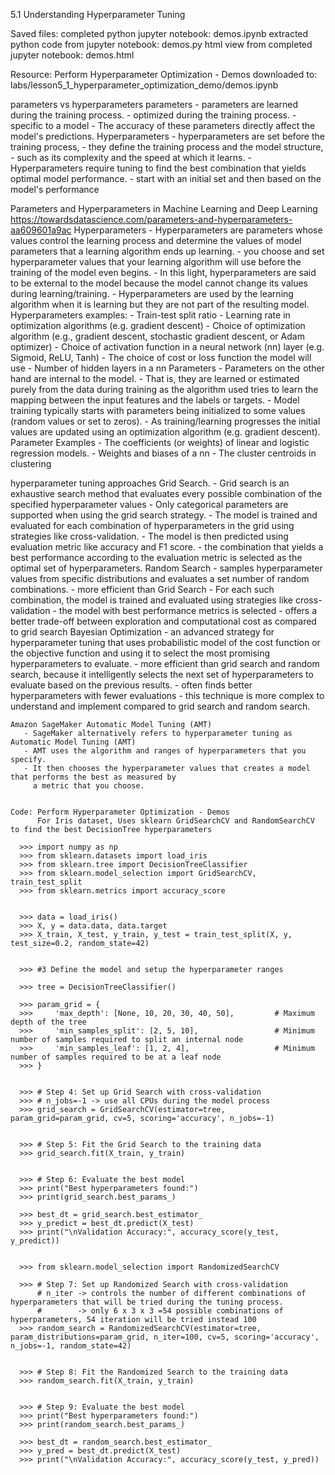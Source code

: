 5.1 Understanding Hyperparameter Tuning

Saved files:
    completed python jupyter notebook:
      demos.ipynb
    extracted python code from jupyter notebook:
      demos.py
    html view from completed jupyter notebook:
      demos.html

  Resource:
    Perform Hyperparameter Optimization - Demos
      downloaded to:
      labs/lesson5_1_hyperparameter_optimization_demo/demos.ipynb


  parameters vs hyperparameters
    parameters
      - parameters are learned during the training process.
      - optimized during the training process.
      - specific to a model
      - The accuracy of these parameters directly affect the model's predictions.
    Hyperparameters
      - hyperparameters are set before the training process,
      - they define the training process and the model structure,
        - such as its complexity and the speed at which it learns.
      - Hyperparameters require tuning to find the best combination that yields optimal model performance.
        - start with an initial set and then based on the model's performance


  Parameters and Hyperparameters in Machine Learning and Deep Learning
    https://towardsdatascience.com/parameters-and-hyperparameters-aa609601a9ac
    Hyperparameters
     - Hyperparameters are parameters whose values control the learning process and determine the values of model
       parameters that a learning algorithm ends up learning.
     - you choose and set hyperparameter values that your learning algorithm will use before the training of the model even begins.
     - In this light, hyperparameters are said to be external to the model because the model cannot change its values during learning/training.
     - Hyperparameters are used by the learning algorithm when it is learning but they are not part of the resulting model.
    Hyperparameters examples:
      - Train-test split ratio
      - Learning rate in optimization algorithms (e.g. gradient descent)
      - Choice of optimization algorithm (e.g., gradient descent, stochastic gradient descent, or Adam optimizer)
      - Choice of activation function in a neural network (nn) layer (e.g. Sigmoid, ReLU, Tanh)
      - The choice of cost or loss function the model will use
      - Number of hidden layers in a nn
    Parameters
      - Parameters on the other hand are internal to the model.
      - That is, they are learned or estimated purely from the data during training as the algorithm used tries to
        learn the mapping between the input features and the labels or targets.
      - Model training typically starts with parameters being initialized to some values (random values or set to zeros).
      - As training/learning progresses the initial values are updated using an optimization algorithm (e.g. gradient descent).
    Parameter Examples
      - The coefficients (or weights) of linear and logistic regression models.
      - Weights and biases of a nn
      - The cluster centroids in clustering

  hyperparameter tuning approaches
    Grid Search.
      - Grid search is an exhaustive search method that evaluates every possible combination of the specified
        hyperparameter values
      - Only categorical parameters are supported when using the grid search strategy.
      - The model is trained and evaluated for each combination of hyperparameters in the grid using strategies
        like cross-validation.
      - The model is then predicted using evaluation metric like accuracy and F1 score.
      - the combination that yields a best performance according to the evaluation metric is selected as the optimal
        set of hyperparameters.
    Random Search
      - samples hyperparameter values from specific distributions and evaluates a set number of random combinations.
      - more efficient than Grid Search
      - For each such combination, the model is trained and evaluated using strategies like cross-validation
      - the model with best performance metrics is selected
      - offers a better trade-off between exploration and computational cost as compared to grid search
    Bayesian Optimization
      - an advanced strategy for hyperparameter tuning that uses probabilistic model of the cost function
        or the objective function and using it to select the most promising hyperparameters to evaluate.
      - more efficient than grid search and random search, because it intelligently selects the next set of
        hyperparameters to evaluate based on the previous results.
      - often finds better hyperparameters with fewer evaluations
      - this technique is more complex to understand and implement compared to grid search and random search.

    Amazon SageMaker Automatic Model Tuning (AMT)
       - SageMaker alternatively refers to hyperparameter tuning as Automatic Model Tuning (AMT)
       - AMT uses the algorithm and ranges of hyperparameters that you specify.
       - It then chooses the hyperparameter values that creates a model that performs the best as measured by
         a metric that you choose.


    Code: Perform Hyperparameter Optimization - Demos
          For Iris dataset, Uses sklearn GridSearchCV and RandomSearchCV to find the best DecisionTree hyperparameters

      >>> import numpy as np
      >>> from sklearn.datasets import load_iris
      >>> from sklearn.tree import DecisionTreeClassifier
      >>> from sklearn.model_selection import GridSearchCV, train_test_split
      >>> from sklearn.metrics import accuracy_score


      >>> data = load_iris()
      >>> X, y = data.data, data.target
      >>> X_train, X_test, y_train, y_test = train_test_split(X, y, test_size=0.2, random_state=42)


      >>> #3 Define the model and setup the hyperparameter ranges

      >>> tree = DecisionTreeClassifier()

      >>> param_grid = {
      >>>     'max_depth': [None, 10, 20, 30, 40, 50],         # Maximum depth of the tree
      >>>     'min_samples_split': [2, 5, 10],                 # Minimum number of samples required to split an internal node
      >>>     'min_samples_leaf': [1, 2, 4],                   # Minimum number of samples required to be at a leaf node
      >>> }


      >>> # Step 4: Set up Grid Search with cross-validation
      >>> # n_jobs=-1 -> use all CPUs during the model process
      >>> grid_search = GridSearchCV(estimator=tree, param_grid=param_grid, cv=5, scoring='accuracy', n_jobs=-1)


      >>> # Step 5: Fit the Grid Search to the training data
      >>> grid_search.fit(X_train, y_train)


      >>> # Step 6: Evaluate the best model
      >>> print("Best hyperparameters found:")
      >>> print(grid_search.best_params_)

      >>> best_dt = grid_search.best_estimator_
      >>> y_predict = best_dt.predict(X_test)
      >>> print("\nValidation Accuracy:", accuracy_score(y_test, y_predict))


      >>> from sklearn.model_selection import RandomizedSearchCV

      >>> # Step 7: Set up Randomized Search with cross-validation
          # n_iter -> controls the number of different combinations of hyperparameters that will be tried during the tuning process.
          #        -> only 6 x 3 x 3 =54 possible combinations of hyperparameters, 54 iteration will be tried instead 100
      >>> random_search = RandomizedSearchCV(estimator=tree, param_distributions=param_grid, n_iter=100, cv=5, scoring='accuracy', n_jobs=-1, random_state=42)


      >>> # Step 8: Fit the Randomized Search to the training data
      >>> random_search.fit(X_train, y_train)


      >>> # Step 9: Evaluate the best model
      >>> print("Best hyperparameters found:")
      >>> print(random_search.best_params_)

      >>> best_dt = random_search.best_estimator_
      >>> y_pred = best_dt.predict(X_test)
      >>> print("\nValidation Accuracy:", accuracy_score(y_test, y_pred))



